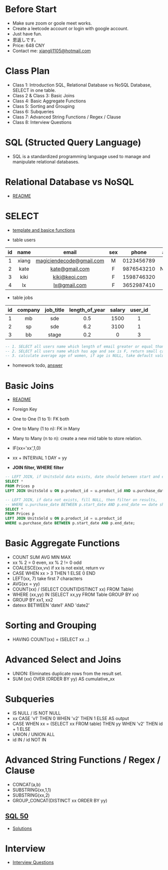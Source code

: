 # Before Start
- Make sure zoom or goole meet works.
- Create a leetcode account or login with google account.
- Just have fun.
- 恩返しです。
- Price: 648 CNY
- Contact me: xiangli1105@hotmail.com

# Class Plan
- Class 1: Introduction SQL, Relational Database vs NoSQL Database, SELECT in one table.
- Class 2 & Class 3: Basic Joins
- Class 4: Basic Aggregate Functions
- Class 5: Sorting and Grouping
- Class 6: Subqueries
- Class 7: Advanced String Functions / Regex / Clause
- Class 8: Interview Questions

# SQL (Structed Query Language)
- SQL is a standardized programming language used to manage and manipulate relational databases.

# Relational Database vs NoSQL
- [README](https://github.com/MagicienDeCode/SQL-ALL-IN-ONE/blob/master/1.0.relational-db-vs-kv-db.md)

# SELECT 
- [template and basice functions](https://github.com/MagicienDeCode/SQL-ALL-IN-ONE/blob/master/2.0.select.md)

- table users

|  id  |  name | email | sex | phone | age |
|:---:|:---:|:---:|:---:|:---:|:---:|
|1|xiang|magiciendecode@gmail.com|M|0123456789|32|
|2|kate|kate@gmail.com|F|9876543210|NULL|
|3|kiki|kiki@keoi.com|F|1598746320|21|
|4|lx|lx@gmail.com|F|3652987410|23|

- table jobs

|  id | company |  job_title | length_of_year | salary | user_id |
|:---:|:---:|:---:|:---:|:---:|:---:|
|1|mb|sde|0.5|1500| 1 |
|2|sp|sde|6.2|3100| 1 |
|3|bb|stage|0.2|0| 3 |

```sql
-- 1. SELECT all users name which length of email greater or equal than 14, return upper case name, example: KIKI
-- 2. SELECT all users name which has age and sex is F, return small case name: example: kiki
-- 3. calculate average age of women, if age is NULL, take default value 18
```
- homework todo, [answer](https://github.com/MagicienDeCode/SQL-ALL-IN-ONE/blob/master/2.1.todo.md)

# Basic Joins

- [README](https://github.com/MagicienDeCode/SQL-ALL-IN-ONE/blob/master/3.0.basic-joins.md)
- Foreign Key
- One to One (1 to 1): FK both
- One to Many (1 to n): FK in Many
- Many to Many (n to n): create a new mid table to store relation.

- IF(xx='xx',1,0)
- xx + INTERVAL 1 DAY = yy

- **JOIN filter, WHERE filter**
```sql
-- LEFT JOIN, if UnitsSold data exists, date should between start and end. if data not exists, just fill NULL
SELECT *
FROM Prices p
LEFT JOIN UnitsSold u ON p.product_id = u.product_id AND u.purchase_date BETWEEN p.start_date AND p.end_date;

-- LEFT JOIN, if data not exists, fill NULL, then filter on results, 
-- WHERE u.purchase_date BETWEEN p.start_date AND p.end_date == date should NOT be NULL, and between start and end
SELECT *
FROM Prices p
LEFT JOIN UnitsSold u ON p.product_id = u.product_id 
WHERE u.purchase_date BETWEEN p.start_date AND p.end_date;
```
# Basic Aggregate Functions
- COUNT SUM AVG MIN MAX
- xx % 2 = 0 even, xx % 2 != 0 odd
- COALESCE(xx,vv) if xx is not exist, return vv
- CASE WHEN xx > 3 THEN 1 ELSE 0 END
- LEFT(xx, 7) take first 7 characters
- AVG(xx = yy)
- COUNT(xx) / (SELECT COUNT(DISTINCT xx) FROM Table)
- WHERE (xx,yy) IN (SELECT xx,yy FROM Table GROUP BY xx)
- GROUP BY xx1, xx2
- datexx BETWEEN 'date1' AND 'date2'

# Sorting and Grouping
- HAVING COUNT(xx) = (SELECT xx ..)

# Advanced Select and Joins
- UNION: Eliminates duplicate rows from the result set.
- SUM (xx) OVER (ORDER BY yy) AS cumulative_xx

# Subqueries
- IS NULL / IS NOT NULL
- xx CASE 'v1' THEN 0 WHEN 'v2' THEN 1 ELSE AS output
- CASE WHEN xx = (SELECT xx FROM table) THEN yy WHEN 'v2' THEN id + 1 ELSE
- UNION / UNION ALL
- id IN / id NOT IN

# Advanced String Functions / Regex / Clause
- CONCAT(a,b)
- SUBSTRING(xx,1,1)
- SUBSTRING(xx,2)
- GROUP_CONCAT(DISTINCT xx ORDER BY yy)

## [SQL 50](https://leetcode.com/studyplan/top-sql-50/)
- [Solutions](https://github.com/MagicienDeCode/SQL-ALL-IN-ONE/blob/master/3.50.solutions.md)

# Interview
- [Interview Questions](https://github.com/MagicienDeCode/SQL-ALL-IN-ONE/blob/master/4.0.interview.md)